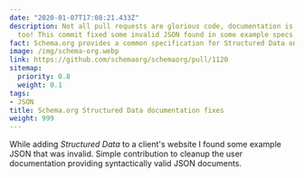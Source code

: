 ```yaml
---
date: "2020-01-07T17:08:21.433Z"
description: Not all pull requests are glorious code, documentation is really important
  too! This commit fixed some invalid JSON found in some example specs.
fact: Schema.org provides a common specification for Structured Data on the internet.
image: /img/schema-org.webp
link: https://github.com/schemaorg/schemaorg/pull/1120
sitemap:
  priority: 0.8
  weight: 0.1
tags:
- JSON
title: Schema.org Structured Data documentation fixes
weight: 999
---
```


While adding *Structured Data* to a client's website I found some example JSON that was invalid.  Simple contribution to cleanup the user documentation providing syntactically valid JSON documents.
